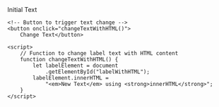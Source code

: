 <html lang="en">

<head>
    <meta charset="UTF-8">
    <meta name="viewport" content="width=device-width, 
                 initial-scale=1.0">
    <title>Change Label Text - innerHTML</title>
</head>

<body>
    <!-- HTML label with an ID -->
    <label id="labelWithHTML">Initial Text</label>

    <!-- Button to trigger text change -->
    <button onclick="changeTextWithHTML()">
        Change Text</button>

    <script>
        // Function to change label text with HTML content
        function changeTextWithHTML() {
            let labelElement = document
                .getElementById("labelWithHTML");
            labelElement.innerHTML =
                "<em>New Text</em> using <strong>innerHTML</strong>";
        }
    </script>
</body>

</html>

